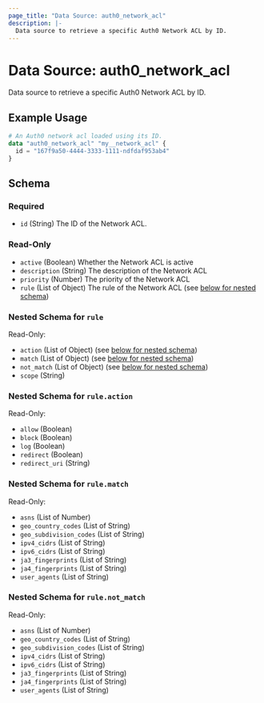 ```yaml
---
page_title: "Data Source: auth0_network_acl"
description: |-
  Data source to retrieve a specific Auth0 Network ACL by ID.
---
```


# Data Source: auth0_network_acl

Data source to retrieve a specific Auth0 Network ACL by ID.

## Example Usage

```terraform
# An Auth0 network acl loaded using its ID.
data "auth0_network_acl" "my__network_acl" {
  id = "167f9a50-4444-3333-1111-ndfdaf953ab4"
}
```

<!-- schema generated by tfplugindocs -->
## Schema

### Required

- `id` (String) The ID of the Network ACL.

### Read-Only

- `active` (Boolean) Whether the Network ACL is active
- `description` (String) The description of the Network ACL
- `priority` (Number) The priority of the Network ACL
- `rule` (List of Object) The rule of the Network ACL (see [below for nested schema](#nestedatt--rule))

<a id="nestedatt--rule"></a>
### Nested Schema for `rule`

Read-Only:

- `action` (List of Object) (see [below for nested schema](#nestedobjatt--rule--action))
- `match` (List of Object) (see [below for nested schema](#nestedobjatt--rule--match))
- `not_match` (List of Object) (see [below for nested schema](#nestedobjatt--rule--not_match))
- `scope` (String)

<a id="nestedobjatt--rule--action"></a>
### Nested Schema for `rule.action`

Read-Only:

- `allow` (Boolean)
- `block` (Boolean)
- `log` (Boolean)
- `redirect` (Boolean)
- `redirect_uri` (String)


<a id="nestedobjatt--rule--match"></a>
### Nested Schema for `rule.match`

Read-Only:

- `asns` (List of Number)
- `geo_country_codes` (List of String)
- `geo_subdivision_codes` (List of String)
- `ipv4_cidrs` (List of String)
- `ipv6_cidrs` (List of String)
- `ja3_fingerprints` (List of String)
- `ja4_fingerprints` (List of String)
- `user_agents` (List of String)


<a id="nestedobjatt--rule--not_match"></a>
### Nested Schema for `rule.not_match`

Read-Only:

- `asns` (List of Number)
- `geo_country_codes` (List of String)
- `geo_subdivision_codes` (List of String)
- `ipv4_cidrs` (List of String)
- `ipv6_cidrs` (List of String)
- `ja3_fingerprints` (List of String)
- `ja4_fingerprints` (List of String)
- `user_agents` (List of String)


